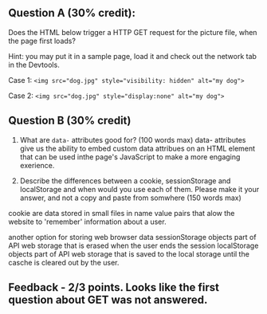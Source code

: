 ## Question A (30% credit): 

Does the HTML below trigger a HTTP GET request for the picture file, when the page first loads?  

Hint: you may put it in a sample page, load it and check out the network tab in the Devtools.

Case 1:
    `<img src="dog.jpg" style="visibility: hidden" alt="my dog">`

Case 2:
    `<img src="dog.jpg" style="display:none" alt="my dog">`


## Question B (30% credit)

1. What are `data-` attributes good for? (100 words max)
data- attributes give us the ability to embed custom data attribues on an HTML element that can be used inthe page's JavaScript
to make a more engaging exerience.  

2. Describe the differences between a cookie, sessionStorage and localStorage and when would you use each of them. Please make it your answer, and not a copy and paste from somwhere (150 words max) 

cookie are data stored in small files in name value pairs that alow the website to 'remember' information about a user.  

another option for storing web browser data 
sessionStorage objects part of API web storage that is erased when the user ends the session
localStorage  objects part of API web storage that is saved to the local storage until the casche is cleared out by the user.  

## Feedback - 2/3 points. Looks like the first question about GET was not answered.